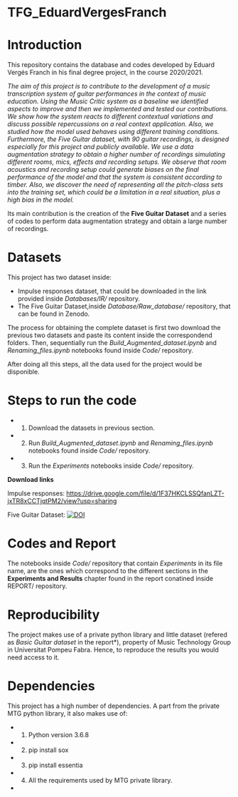 # TFG_EduardVergesFranch

# Introduction
This repository contains the database and codes developed by Eduard Vergés Franch in his final degree project, in the course 2020/2021.

*The aim of this project is to contribute to the development of a music transcription system of guitar performances in the context of music education. Using the Music Critic system as a baseline we identified aspects to improve and then we implemented and tested our contributions. We show how the system reacts to different contextual variations and discuss possible repercussions on a real context application. Also, we studied how the model used behaves using different training conditions. Furthermore,  the *Five Guitar dataset*, with 90 guitar recordings, is designed especially for this project and publicly available. We use a data augmentation strategy to obtain a higher number of recordings simulating different rooms, mics, effects and recording setups. We observe that room acoustics and recording setup could generate biases on the final performance of the model and that the system is consistent according to timber. Also, we discover the need of representing all the pitch-class sets into the training set, which could be a limitation in a real situation, plus a high bias in the model.*

Its main contribution is the creation of the **Five Guitar Dataset** and a series of codes to perform data augmentation strategy and obtain a large number of recordings.

# Datasets
This project has two dataset inside:

* Impulse responses dataset, that could be downloaded in the link provided inside *Databases/IR/* repository.
* The Five Guitar Dataset,inside *Database/Raw_database/* repository, that can be found in Zenodo.

The process for obtaining the complete dataset is first two download the previous two datasets and paste its content inside the correspondend folders. Then, sequentially run the *Build_Augmented_dataset.ipynb* and *Renaming_files.ipynb* notebooks found inside *Code/* repository.

After doing all this steps, all the data used for the project would be disponible.

# Steps to run the code

* 1. Download the datasets in previous section.
* 2. Run *Build_Augmented_dataset.ipynb* and *Renaming_files.ipynb* notebooks found inside *Code/* repository.
* 3. Run the *Experiments* notebooks inside *Code/* repository.

**Download links**

Impulse responses: https://drive.google.com/file/d/1F37HKCLSSQfanLZT-jxTR8xCCTjqtPM2/view?usp=sharing

Five Guitar Dataset: [![DOI](https://zenodo.org/badge/DOI/10.5281/zenodo.4988354.svg)](https://doi.org/10.5281/zenodo.4988354)


# Codes and Report
The notebooks inside *Code/* repository that contain *Experiments* in its file name, are the ones which correspond to the different sections in the **Experiments and Results** chapter found in the report conatined inside REPORT/ repository.

# Reproducibility

The project makes use of a private python library and little dataset (refered as *Basic Guitar dataset* in the report*), property of Music Technology Group in Universitat Pompeu Fabra. Hence, to reproduce the results you would need access to it.

# Dependencies

This project has a high number of dependencies. A part from the private MTG python library, it also makes use of:
* 1. Python version 3.6.8
* 2. pip install sox
* 3. pip install essentia
* 4. All the requirements used by MTG private library.
* 
